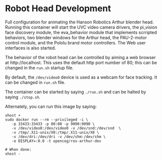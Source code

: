 
Robot Head Development
======================

Full configuration for animating the Hanson Robotics Arthur blender
head.  Running this container will start the UVC video camera drivers,
the pi_vision face discovery module, the eva_behavior module that
implements scrripted behaviors, two blender windows for the Arthur head,
the PAU-2-motor control module, and the Pololu brand motor controllers.
The Web user interfaces is also started.

The behavior of the robot head can be controlled by aiming a web browser
at http://localhost.  This uses the default http port number of 80; this
can be changed in the `run.sh` startup file.

By default, the `/dev/video0` device is used as a webcam for face
tracking.  It can be changed in `run.sh` file.

The container can be started by saying `./run.sh`  and can be halted by
saying `./stop.sh`.

Alternately, you can run this image by saying:
```
xhost +
sudo docker run --rm --privileged -i \
   -p 33433:33433 -p 80:80 -p 9090:9090 \
   -v /dev/video0:/dev/video0 -v /dev/snd:/dev/snd  \
   -v /tmp/.X11-unix/X0:/tmp/.X11-unix/X0 \
   -v /dev/dri:/dev/dri -v /dev/shm:/dev/shm \
   -e DISPLAY=:0.0 -t opencog/ros-arthur-dev

# When done:
xhost -
```
